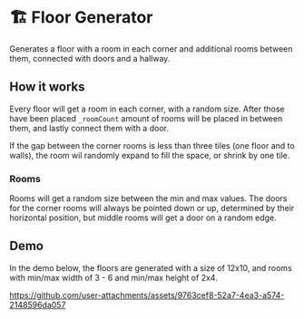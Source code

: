# 🏗️ Floor Generator

Generates a floor with a room in each corner and additional rooms between them, connected with doors and a hallway.

## How it works

Every floor will get a room in each corner, with a random size. After those have been placed `_roomCount` amount of rooms will be placed in between them, and lastly connect them with a door.

If the gap between the corner rooms is less than three tiles (one floor and to walls), the room wil randomly expand to fill the space, or shrink by one tile.

### Rooms

Rooms will get a random size between the min and max values. The doors for the corner rooms will always be pointed down or up, determined by their horizontal position, but middle rooms will get a door on a random edge.

## Demo

In the demo below, the floors are generated with a size of 12x10, and rooms with min/max width of 3 - 6 and min/max height of 2x4.

https://github.com/user-attachments/assets/9763cef8-52a7-4ea3-a574-2148596da057
